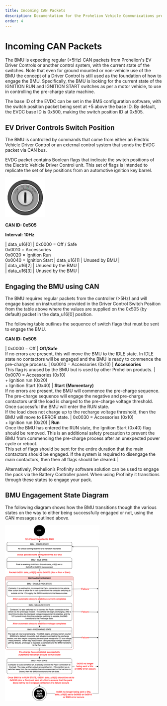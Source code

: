 ```yaml
---
title: Incoming CAN Packets
description: Documentation for the Prohelion Vehicle Communications protocol
order: 4
---
```


# Incoming CAN Packets

The BMU is expecting regular (>5Hz) CAN packets from Prohelion's EV Driver Controls or another control system, with the current state of the switches.  Note that even for ground mounted or non-vehicle use of the BMU the concept of a Driver Control is still used as the foundation of how to engage the BMU. Specifically, the BMU is looking for the current state of the IGNITION RUN and IGNITION START switches as per a motor vehicle, to use in controlling the pre-charge state machine.  

The base ID of the EVDC can be set in the BMS configuration software, with the switch position packet being sent at +5 above the base ID.  By default, the EVDC base ID is 0x500, making the switch position ID at 0x505.

## EV Driver Controls Switch Position

The BMU is controlled by commands that come from either an Electric Vehicle Driver Control or an external control system that sends the EVDC packet via CAN bus.

EVDC packet contains Boolean flags that indicate the switch positions of the Electric Vehicle Driver Control unit. This set of flags is intended to replicate the set of key positions from an automotive ignition key barrel. 

![Key Positions Diagram](images/EV_Driver_CSP.png)

<strong>CAN ID: 0x505 </strong>

<strong>Interval: 10Hz</strong>

| data_u16[0] | 0x0000 = Off / Safe<br>0x0010 = Accessories<br>0x0020 = Ignition Run<br>0x0040 = Ignition Start
| data_u16[1] | Unused by BMU |          
| data_u16[2] | Unused by the BMU |     
| data_u16[3] | Unused by the BMU |    

## Engaging the BMU using CAN

The BMU requires regular packets from the controller (>5Hz) and will engage based on instructions provided in the Driver Control Switch Position from the table above where the values are supplied on the 0x505 (by default) packet in the data_u16[0] position.

The following table outlines the sequence of switch flags that must be sent to engage the BMU.

<strong>CAN ID: 0x505</strong>

| 0x0000 = Off | <strong>Off/Safe</strong><br>If no errors are present, this will move the BMU to the IDLE state. In IDLE state no contactors will be engaged and the BMU is ready to commence the pre-charge process. 
| 0x0010 = Accessories (0x10) | <strong>Accessories</strong><br>This flag is unused by the BMU but is used by other Prohelion products. 
| 0x0070 = Accessories (0x10)<br> + Ignition run (0x20)<br> + Ignition Start (0x40) | <strong>Start (Momentary) </strong><br>If no errors are present, the BMU will commence the pre-charge sequence. The pre-charge sequence will engage the negative and pre-charge contactors until the load is charged to the pre-charge voltage threshold. Once successful the BMU will enter the RUN state. <br>If the load does not charge up to the recharge voltage threshold, then the BMU will move to ERROR state.
| 0x0030 = Accessories (0x10)<br> + Ignition run (0x20) | <strong> Run</strong><br>Once the BMU has entered the RUN state, the Ignition Start (0x40) flag should be removed. This is an additional safety precaution to prevent the BMU from commencing the pre-charge process after an unexpected power cycle or reboot.<br>This set of flags should be sent for the entire duration that the main contactors should be engaged. If the system is required to disengage the main contactors, then then all flags should be cleared.|

Alternatively, Prohelion’s Profinity software solution can be used to engage the pack via the Battery Controller panel.  When using Profinity it transitions through these states to engage your pack.

## BMU Engagement State Diagram 

The following diagram shows how the BMU transitions though the various states on the way to either being successfully engaged or not, using the CAN messages outlined above.

![BMU Enagement State Diagram](images/BMU_Engagement_State_Diagram.png)